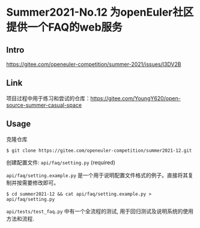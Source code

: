 # Summer2021-No.12 为openEuler社区提供一个FAQ的web服务

## Intro

https://gitee.com/openeuler-competition/summer-2021/issues/I3DV2B

## Link

项目过程中用于练习和尝试的仓库：https://gitee.com/YoungY620/open-source-summer-casual-space

## Usage

克隆仓库

```shell
$ git clone https://gitee.com/openeuler-competition/summer2021-12.git
```

创建配置文件: `api/faq/setting.py` (required)

`api/faq/setting.example.py` 是一个用于说明配置文件格式的例子。直接将其复制并按需要修改即可。

```shell
$ cd summer2021-12 && cat api/faq/setting.example.py > api/faq/setting.py
```

`api/tests/test_faq.py` 中有一个全流程的测试, 用于回归测试及说明系统的使用方法和流程.
